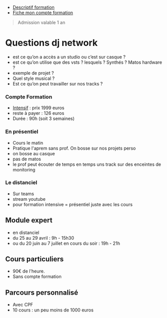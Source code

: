 - [Descriptif formation](https://dj-network.com/cours/formation-mixage-et-mastering/#1559047272703-38d0ce30-46e6)
- [Fiche mon compte formation](https://www.moncompteformation.gouv.fr/espace-prive/html/#/formation/recherche/39474487400063_MIXMASTERININTENSIF/39474487400063_MIXMASTERINGINTENSIFPARIS?contexteFormation=ACTIVITE_PROFESSIONNELLE)

> Admission valable 1 an

# Questions dj network

- est ce qu’on a accès a un studio ou c’est sur casque ?
- est ce qu’on utilise que des vsts ? lesquels ? Synthés ? Matos hardware ?
- exemple de projet ?
- Quel style musical ?
- Est ce qu’on peut travailler sur nos tracks ?

### Compte Formation

- [Intensif](https://www.moncompteformation.gouv.fr/espace-prive/html/#/formation/recherche/39474487400063_MIXMASTERININTENSIF/39474487400063_MIXMASTERINGINTENSIFPARIS?contexteFormation=ACTIVITE_PROFESSIONNELLE) : prix 1999 euros
- reste à payer : 126 euros
- Durée : 90h (soit 3 semaines)

### En présentiel

- Cours le matin
- Pratique l'aprem sans prof. On bosse sur nos projets perso
- on bosse au casque
- pas de matos
- le prof peut écouter de temps en temps uns track sur des enceintes de monitoring

### Le distanciel

- Sur teams
- stream youtube
- pour formation intensive = présentiel juste avec les cours

## Module expert

- en distanciel
- du 25 au 29 avril : 9h - 15h30
- ou du 20 juin au 7 juillet en cours du soir : 19h - 21h

## Cours particuliers

- 90€ de l'heure.
- Sans compte formation

## Parcours personnalisé

- Avec CPF
- 10 cours : un peu moins de 1000 euros